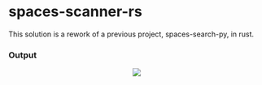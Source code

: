 # spaces-scanner-rs

<p>This solution is a rework of a previous project, spaces-search-py, in rust. </br>
</p>

### Output
<p align="center" width="15%" size="50%">
   <img src="work/.png">  
</p>
